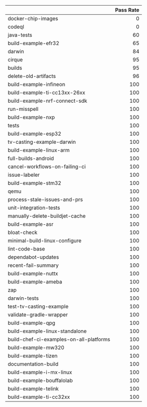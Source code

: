 |                                         |   Pass Rate |
|:----------------------------------------|------------:|
| docker-chip-images                      |           0 |
| codeql                                  |           0 |
| java-tests                              |          60 |
| build-example-efr32                     |          65 |
| darwin                                  |          84 |
| cirque                                  |          95 |
| builds                                  |          95 |
| delete-old-artifacts                    |          96 |
| build-example-infineon                  |         100 |
| build-example-ti-cc13xx-26xx            |         100 |
| build-example-nrf-connect-sdk           |         100 |
| run-misspell                            |         100 |
| build-example-nxp                       |         100 |
| tests                                   |         100 |
| build-example-esp32                     |         100 |
| tv-casting-example-darwin               |         100 |
| build-example-linux-arm                 |         100 |
| full-builds-android                     |         100 |
| cancel-workflows-on-failing-ci          |         100 |
| issue-labeler                           |         100 |
| build-example-stm32                     |         100 |
| qemu                                    |         100 |
| process-stale-issues-and-prs            |         100 |
| unit-integration-tests                  |         100 |
| manually-delete-buildjet-cache          |         100 |
| build-example-asr                       |         100 |
| bloat-check                             |         100 |
| minimal-build-linux-configure           |         100 |
| lint-code-base                          |         100 |
| dependabot-updates                      |         100 |
| recent-fail-summary                     |         100 |
| build-example-nuttx                     |         100 |
| build-example-ameba                     |         100 |
| zap                                     |         100 |
| darwin-tests                            |         100 |
| test-tv-casting-example                 |         100 |
| validate-gradle-wrapper                 |         100 |
| build-example-qpg                       |         100 |
| build-example-linux-standalone          |         100 |
| build-chef-ci-examples-on-all-platforms |         100 |
| build-example-mw320                     |         100 |
| build-example-tizen                     |         100 |
| documentation-build                     |         100 |
| build-example-i-mx-linux                |         100 |
| build-example-bouffalolab               |         100 |
| build-example-telink                    |         100 |
| build-example-ti-cc32xx                 |         100 |
